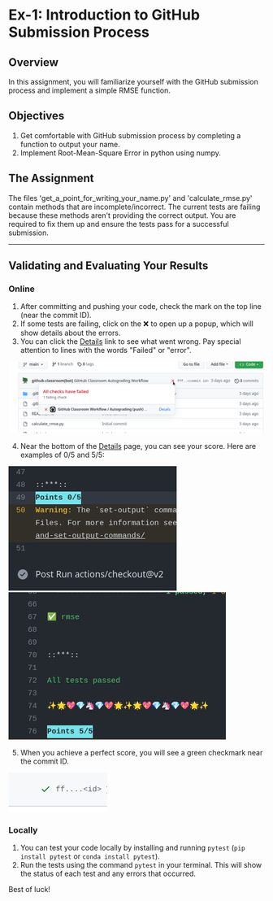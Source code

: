 # Ex-1: Introduction to GitHub Submission Process

## Overview
In this assignment, you will familiarize yourself with the GitHub submission process and implement a simple RMSE function.

## Objectives
1. Get comfortable with GitHub submission process by completing a function to output your name.
2. Implement Root-Mean-Square Error in python using numpy.

## The Assignment

The files 'get_a_point_for_writing_your_name.py' and 'calculate_rmse.py' contain methods that are incomplete/incorrect.
The current tests are failing because these methods aren't providing the correct output. 
You are required to fix them up and ensure the tests pass for a successful submission.

---

## Validating and Evaluating Your Results

### Online
1. After committing and pushing your code, check the mark on the top line (near the commit ID).
2. If some tests are failing, click on the ❌ to open up a popup, which will show details about the errors.
3. You can click the [Details]() link to see what went wrong. Pay special attention to lines with the words "Failed" or "error".

![screnshot](images/details_screenshot.png)

4. Near the bottom of the [Details]() page, you can see your score. Here are examples of 0/5 and 5/5:

![score](images/score.png) ![success](images/success.png)

5. When you achieve a perfect score, you will see a green checkmark near the commit ID.

![green](images/green.png)

### Locally
1. You can test your code locally by installing and running `pytest` (`pip install pytest` or `conda install pytest`).
2. Run the tests using the command `pytest` in your terminal. This will show the status of each test and any errors that occurred.

Best of luck!